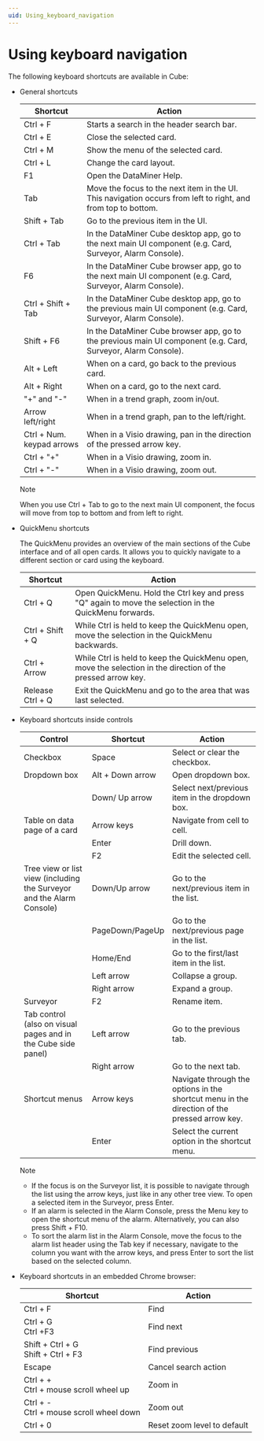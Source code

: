 ```yaml
---
uid: Using_keyboard_navigation
---
```


# Using keyboard navigation

The following keyboard shortcuts are available in Cube:

- General shortcuts

  | Shortcut                  | Action                                                                                                        |
  |---------------------------|---------------------------------------------------------------------------------------------------------------|
  | Ctrl + F                  | Starts a search in the header search bar.                                                                     |
  | Ctrl + E                  | Close the selected card.                                                                                      |
  | Ctrl + M                  | Show the menu of the selected card.                                                                           |
  | Ctrl + L                  | Change the card layout.                                                                                       |
  | F1                        | Open the DataMiner Help.                                                                                      |
  | Tab                       | Move the focus to the next item in the UI. This navigation occurs from left to right, and from top to bottom. |
  | Shift + Tab               | Go to the previous item in the UI.                                                                            |
  | Ctrl + Tab                | In the DataMiner Cube desktop app, go to the next main UI component (e.g. Card, Surveyor, Alarm Console).     |
  | F6                        | In the DataMiner Cube browser app, go to the next main UI component (e.g. Card, Surveyor, Alarm Console).     |
  | Ctrl + Shift + Tab        | In the DataMiner Cube desktop app, go to the previous main UI component (e.g. Card, Surveyor, Alarm Console). |
  | Shift + F6                | In the DataMiner Cube browser app, go to the previous main UI component (e.g. Card, Surveyor, Alarm Console). |
  | Alt + Left                | When on a card, go back to the previous card.                                                                 |
  | Alt + Right               | When on a card, go to the next card.                                                                          |
  | "+" and "-"               | When in a trend graph, zoom in/out.                                                                           |
  | Arrow left/right          | When in a trend graph, pan to the left/right.                                                                 |
  | Ctrl + Num. keypad arrows | When in a Visio drawing, pan in the direction of the pressed arrow key.                                       |
  | Ctrl + "+"                | When in a Visio drawing, zoom in.                                                                             |
  | Ctrl + "-"                | When in a Visio drawing, zoom out.                                                                            |

  > [!NOTE]
  > When you use Ctrl + Tab to go to the next main UI component, the focus will move from top to bottom and from left to right.

- QuickMenu shortcuts

  The QuickMenu provides an overview of the main sections of the Cube interface and of all open cards. It allows you to quickly navigate to a different section or card using the keyboard.

  | Shortcut         | Action                                                                                                       |
  |------------------|--------------------------------------------------------------------------------------------------------------|
  | Ctrl + Q         | Open QuickMenu. Hold the Ctrl key and press "Q" again to move the selection in the QuickMenu forwards.       |
  | Ctrl + Shift + Q | While Ctrl is held to keep the QuickMenu open, move the selection in the QuickMenu backwards.                |
  | Ctrl + Arrow     | While Ctrl is held to keep the QuickMenu open, move the selection in the direction of the pressed arrow key. |
  | Release Ctrl + Q | Exit the QuickMenu and go to the area that was last selected.                                                |

- Keyboard shortcuts inside controls

  | Control | Shortcut | Action |
  |--|--|--|
  | Checkbox | Space | Select or clear the checkbox. |
  | Dropdown box | Alt + Down arrow | Open dropdown box. |
  |  | Down/ Up arrow | Select next/previous item in the dropdown box. |
  | Table on data page of a card | Arrow keys | Navigate from cell to cell. |
  |  | Enter | Drill down. |
  |  | F2 | Edit the selected cell. |
  | Tree view or list view (including the Surveyor and the Alarm Console) | Down/Up arrow | Go to the next/previous item in the list. |
  |  | PageDown/PageUp  | Go to the next/previous page in the list. |
  |  | Home/End | Go to the first/last item in the list. |
  |  | Left arrow | Collapse a group. |
  |  | Right arrow | Expand a group. |
  | Surveyor | F2 | Rename item. |
  | Tab control<br> (also on visual pages and in the Cube side panel) | Left arrow | Go to the previous tab. |
  |  | Right arrow | Go to the next tab. |
  | Shortcut menus | Arrow keys | Navigate through the options in the shortcut menu in the direction of the pressed arrow key. |
  |  | Enter | Select the current option in the shortcut menu. |

  > [!NOTE]
  > - If the focus is on the Surveyor list, it is possible to navigate through the list using the arrow keys, just like in any other tree view. To open a selected item in the Surveyor, press Enter.
  > - If an alarm is selected in the Alarm Console, press the Menu key to open the shortcut menu of the alarm. Alternatively, you can also press Shift + F10.
  > - To sort the alarm list in the Alarm Console, move the focus to the alarm list header using the Tab key if necessary, navigate to the column you want with the arrow keys, and press Enter to sort the list based on the selected column.

- Keyboard shortcuts in an embedded Chrome browser:

  | Shortcut                                    | Action                      |
  |---------------------------------------------|-----------------------------|
  | Ctrl + F                                    | Find                        |
  | Ctrl + G<br> Ctrl +F3                       | Find next                   |
  | Shift + Ctrl + G<br> Shift + Ctrl + F3      | Find previous               |
  | Escape                                      | Cancel search action        |
  | Ctrl + +<br> Ctrl + mouse scroll wheel up   | Zoom in                     |
  | Ctrl + -<br> Ctrl + mouse scroll wheel down | Zoom out                    |
  | Ctrl + 0                                    | Reset zoom level to default |
